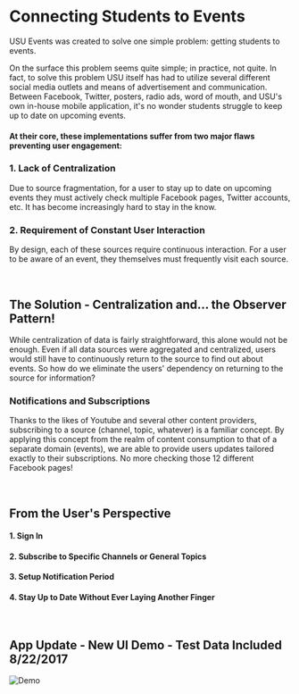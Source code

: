 # Connecting Students to Events

USU Events was created to solve one simple problem: getting students to events. 


On the surface this problem seems quite simple; in practice, not quite. In fact, to solve this problem USU itself has had to utilize 
several different social media outlets and means of advertisement and communication. Between Facebook, Twitter, posters, radio ads, word 
of mouth, and USU's own in-house mobile application, it's no wonder students struggle to keep up to date on upcoming events. 

#### At their core, these implementations suffer from two major flaws preventing user engagement:

### 1. Lack of Centralization
Due to source fragmentation, for a user to stay up to date on upcoming events they must actively check
multiple Facebook pages, Twitter accounts, etc. It has become increasingly hard to stay in the know.

### 2. Requirement of Constant User Interaction
By design, each of these sources require continuous interaction. For a user to be aware of an event, they themselves must frequently
visit each source.

<br/>

## The Solution - Centralization and... the Observer Pattern!
While centralization of data is fairly straightforward, this alone would not be enough. Even if all data sources were aggregated and
centralized, users would still have to continuously return to the source to find out about events. So how do we eliminate the users'
dependency on returning to the source for information?

### Notifications and Subscriptions
Thanks to the likes of Youtube and several other content providers, subscribing to a source (channel, topic, whatever) 
is a familiar concept. By applying this concept from the realm of content consumption to that of a separate domain (events), we are
able to provide users updates tailored exactly to their subscriptions. No more checking those 12 different Facebook pages!

<br/>

## From the User's Perspective

#### 1. Sign In
#### 2. Subscribe to Specific Channels or General Topics
#### 3. Setup Notification Period
#### 4. Stay Up to Date Without Ever Laying Another Finger

<br/>

## App Update - New UI Demo - Test Data Included 8/22/2017
![Demo](https://user-images.githubusercontent.com/13813803/29599305-03ef5786-878c-11e7-80a2-4594c0a906e8.gif)
